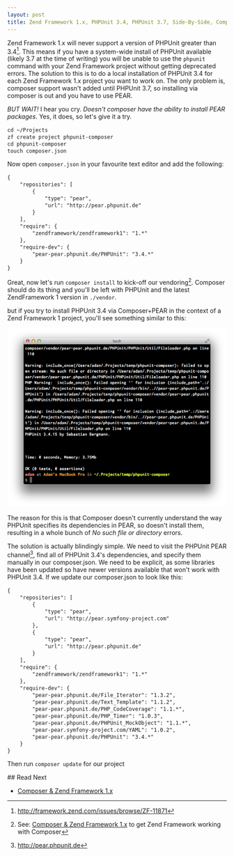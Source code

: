 ```yaml
---
layout: post
title: Zend Framework 1.x, PHPUnit 3.4, PHPUnit 3.7, Side-By-Side, Composer Install
---
```


Zend Framework 1.x will never support a version of PHPUnit greater than 3.4[^1].  This means if you have a system-wide install of PHPUnit available (likely 3.7 at the time of writing) you will be unable to use the `phpunit` command with your Zend Framework project without getting deprecated errors.  The solution to this is to do a local installation of PHPUnit 3.4 for each Zend Framework 1.x project you want to work on.  The only problem is, composer support wasn't added until PHPUnit 3.7, so installing via composer is out and you have to use PEAR.

_BUT WAIT!_  I hear you cry.  _Doesn't composer have the ability to install PEAR packages_.  Yes, it does, so let's give it a try.

    cd ~/Projects
    zf create project phpunit-composer
    cd phpunit-composer
    touch composer.json

Now open `composer.json` in your favourite text editor and add the following:

    {
        "repositories": [
            {
                "type": "pear",
                "url": "http://pear.phpunit.de"
            }
        ],
        "require": {
            "zendframework/zendframework1": "1.*"
        },
        "require-dev": {
            "pear-pear.phpunit.de/PHPUnit": "3.4.*"
        }
    }

Great, now let's run `composer install` to kick-off our vendoring[^2].  Composer should do its thing and you'll be left with PHPUnit and the latest ZendFramework 1 version in `./vendor`.

but if you try to install PHPUnit 3.4 via Composer+PEAR in the context of a Zend Framework 1 project, you'll see something similar to this:

![PHPUnit Zend Framework 1 Composer Error](/img/posts/phpunit-zend-1.png)

The reason for this is that Composer doesn't currently understand the way PHPUnit specifies its dependencies in PEAR, so doesn't install them, resulting in a whole bunch of _No such file or directory_ errors.

The solution is actually blindingly simple.  We need to visit the PHPUnit PEAR channel[^3], find all of PHPUnit 3.4's dependencies, and specify them manually in our composer.json.  We need to be explicit, as some libraries have been updated so have newer versions available that won't work with PHPUnit 3.4.  If we update our composer.json to look like this:

    {
        "repositories": [
            {
                "type": "pear",
                "url": "http://pear.symfony-project.com"
            },
            {
                "type": "pear",
                "url": "http://pear.phpunit.de"
            }
        ],
        "require": {
            "zendframework/zendframework1": "1.*"
        },
        "require-dev": {
            "pear-pear.phpunit.de/File_Iterator": "1.3.2",
            "pear-pear.phpunit.de/Text_Template": "1.1.2",
            "pear-pear.phpunit.de/PHP_CodeCoverage": "1.1.*",
            "pear-pear.phpunit.de/PHP_Timer": "1.0.3",
            "pear-pear.phpunit.de/PHPUnit_MockObject": "1.1.*",
            "pear-pear.symfony-project.com/YAML": "1.0.2",
            "pear-pear.phpunit.de/PHPUnit": "3.4.*"
        }
    }

Then run `composer update` for our project

## Read Next

* [Composer & Zend Framework 1.x](/2013/04/08/composer-and-zend-framework-1.x.md)

[^1]: http://framework.zend.com/issues/browse/ZF-11871
[^2]: See: [Composer & Zend Framework 1.x](/2013/04/08/composer-and-zend-framework-1.x.md) to get Zend Framework working with Composer
[^3]: http://pear.phpunit.de
